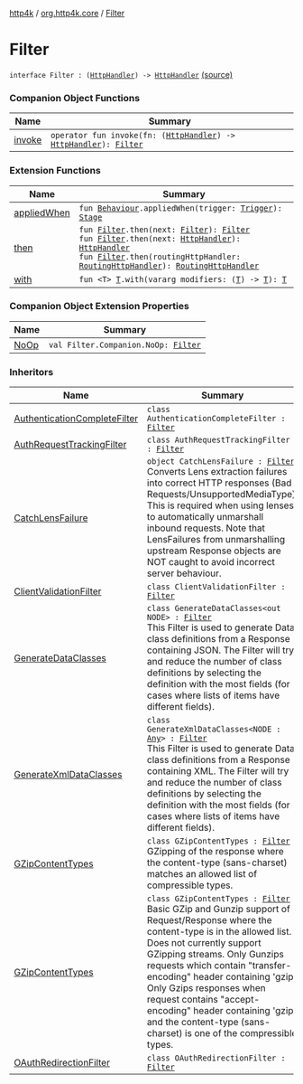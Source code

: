 [http4k](../../index.md) / [org.http4k.core](../index.md) / [Filter](./index.md)

# Filter

`interface Filter : (`[`HttpHandler`](../-http-handler.md)`) -> `[`HttpHandler`](../-http-handler.md) [(source)](https://github.com/http4k/http4k/blob/master/http4k-core/src/main/kotlin/org/http4k/core/Http4k.kt#L7)

### Companion Object Functions

| Name | Summary |
|---|---|
| [invoke](invoke.md) | `operator fun invoke(fn: (`[`HttpHandler`](../-http-handler.md)`) -> `[`HttpHandler`](../-http-handler.md)`): `[`Filter`](./index.md) |

### Extension Functions

| Name | Summary |
|---|---|
| [appliedWhen](../../org.http4k.chaos/applied-when.md) | `fun `[`Behaviour`](../../org.http4k.chaos/-behaviour.md)`.appliedWhen(trigger: `[`Trigger`](../../org.http4k.chaos/-trigger.md)`): `[`Stage`](../../org.http4k.chaos/-stage.md) |
| [then](../then.md) | `fun `[`Filter`](./index.md)`.then(next: `[`Filter`](./index.md)`): `[`Filter`](./index.md)<br>`fun `[`Filter`](./index.md)`.then(next: `[`HttpHandler`](../-http-handler.md)`): `[`HttpHandler`](../-http-handler.md)<br>`fun `[`Filter`](./index.md)`.then(routingHttpHandler: `[`RoutingHttpHandler`](../../org.http4k.routing/-routing-http-handler/index.md)`): `[`RoutingHttpHandler`](../../org.http4k.routing/-routing-http-handler/index.md) |
| [with](../with.md) | `fun <T> `[`T`](../with.md#T)`.with(vararg modifiers: (`[`T`](../with.md#T)`) -> `[`T`](../with.md#T)`): `[`T`](../with.md#T) |

### Companion Object Extension Properties

| Name | Summary |
|---|---|
| [NoOp](../-no-op.md) | `val Filter.Companion.NoOp: `[`Filter`](./index.md) |

### Inheritors

| Name | Summary |
|---|---|
| [AuthenticationCompleteFilter](../../org.http4k.security.oauth.server/-authentication-complete-filter/index.md) | `class AuthenticationCompleteFilter : `[`Filter`](./index.md) |
| [AuthRequestTrackingFilter](../../org.http4k.security.oauth.server/-auth-request-tracking-filter/index.md) | `class AuthRequestTrackingFilter : `[`Filter`](./index.md) |
| [CatchLensFailure](../../org.http4k.filter/-server-filters/-catch-lens-failure.md) | `object CatchLensFailure : `[`Filter`](./index.md)<br>Converts Lens extraction failures into correct HTTP responses (Bad Requests/UnsupportedMediaType). This is required when using lenses to automatically unmarshall inbound requests. Note that LensFailures from unmarshalling upstream Response objects are NOT caught to avoid incorrect server behaviour. |
| [ClientValidationFilter](../../org.http4k.security.oauth.server/-client-validation-filter/index.md) | `class ClientValidationFilter : `[`Filter`](./index.md) |
| [GenerateDataClasses](../../org.http4k.filter/-generate-data-classes/index.md) | `class GenerateDataClasses<out NODE> : `[`Filter`](./index.md)<br>This Filter is used to generate Data class definitions from a Response containing JSON. The Filter will try and reduce the number of class definitions by selecting the definition with the most fields (for cases where lists of items have different fields). |
| [GenerateXmlDataClasses](../../org.http4k.filter/-generate-xml-data-classes/index.md) | `class GenerateXmlDataClasses<NODE : `[`Any`](https://kotlinlang.org/api/latest/jvm/stdlib/kotlin/-any/index.html)`> : `[`Filter`](./index.md)<br>This Filter is used to generate Data class definitions from a Response containing XML. The Filter will try and reduce the number of class definitions by selecting the definition with the most fields (for cases where lists of items have different fields). |
| [GZipContentTypes](../../org.http4k.filter/-response-filters/-g-zip-content-types/index.md) | `class GZipContentTypes : `[`Filter`](./index.md)<br>GZipping of the response where the content-type (sans-charset) matches an allowed list of compressible types. |
| [GZipContentTypes](../../org.http4k.filter/-server-filters/-g-zip-content-types/index.md) | `class GZipContentTypes : `[`Filter`](./index.md)<br>Basic GZip and Gunzip support of Request/Response where the content-type is in the allowed list. Does not currently support GZipping streams. Only Gunzips requests which contain "transfer-encoding" header containing 'gzip' Only Gzips responses when request contains "accept-encoding" header containing 'gzip' and the content-type (sans-charset) is one of the compressible types. |
| [OAuthRedirectionFilter](../../org.http4k.security/-o-auth-redirection-filter/index.md) | `class OAuthRedirectionFilter : `[`Filter`](./index.md) |
